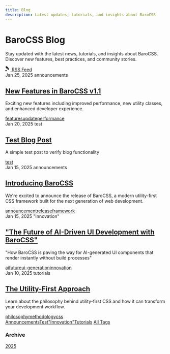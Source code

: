 ```yaml
---
title: Blog
description: Latest updates, tutorials, and insights about BaroCSS
---
```


<div class="blog-layout">
  <div class="blog-header">
    <h1>BaroCSS Blog</h1>
    <p>Stay updated with the latest news, tutorials, and insights about BaroCSS. Discover new features, best practices, and community stories.</p>
    <div class="blog-subscribe">
      <a href="/blog/feed.xml" class="rss-link" title="Subscribe to RSS feed">
        <svg width="16" height="16" viewBox="0 0 24 24" fill="currentColor">
          <path d="M6.503 20.752c0 1.794-1.456 3.248-3.251 3.248S0 22.546 0 20.752s1.456-3.248 3.252-3.248 3.251 1.454 3.251 3.248zM2.111 0C9.465 0 16.9 7.434 16.9 16.788h-3.252C13.648 10.28 8.62 5.252 2.111 5.252V0zm0 5.252c5.238 0 9.49 4.252 9.49 9.49h-3.252c0-3.446-2.792-6.238-6.238-6.238V5.252z"/>
        </svg>
        RSS Feed
      </a>
    </div>
  </div>

  <div class="blog-posts-list">
    <article class="blog-post-item">
      <div class="blog-post-meta">
        <span class="blog-post-date">Jan 25, 2025</span>
        <span class="blog-post-category">announcements</span>
      </div>
      <h2 class="blog-post-title">
        <a href="/blog/2025/new-features-announcement">New Features in BaroCSS v1.1</a>
      </h2>
      <p class="blog-post-excerpt">
        Exciting new features including improved performance, new utility classes, and enhanced developer experience.
      </p>
      <div class="blog-post-tags">
        <a href="/blog/tags/features" class="blog-post-tag">features</a><a href="/blog/tags/update" class="blog-post-tag">update</a><a href="/blog/tags/performance" class="blog-post-tag">performance</a>
      </div>
    </article>
    <article class="blog-post-item">
      <div class="blog-post-meta">
        <span class="blog-post-date">Jan 20, 2025</span>
        <span class="blog-post-category">test</span>
      </div>
      <h2 class="blog-post-title">
        <a href="/blog/2025/test-post">Test Blog Post</a>
      </h2>
      <p class="blog-post-excerpt">
        A simple test post to verify blog functionality
      </p>
      <div class="blog-post-tags">
        <a href="/blog/tags/test" class="blog-post-tag">test</a>
      </div>
    </article>
    <article class="blog-post-item">
      <div class="blog-post-meta">
        <span class="blog-post-date">Jan 15, 2025</span>
        <span class="blog-post-category">announcements</span>
      </div>
      <h2 class="blog-post-title">
        <a href="/blog/2025/introducing-barocss">Introducing BaroCSS</a>
      </h2>
      <p class="blog-post-excerpt">
        We're excited to announce the release of BaroCSS, a modern utility-first CSS framework built for the next generation of web development.
      </p>
      <div class="blog-post-tags">
        <a href="/blog/tags/announcement" class="blog-post-tag">announcement</a><a href="/blog/tags/release" class="blog-post-tag">release</a><a href="/blog/tags/framework" class="blog-post-tag">framework</a>
      </div>
    </article>
    <article class="blog-post-item">
      <div class="blog-post-meta">
        <span class="blog-post-date">Jan 15, 2025</span>
        <span class="blog-post-category">"Innovation"</span>
      </div>
      <h2 class="blog-post-title">
        <a href="/blog/2025/the-future-of-ai-driven-ui">"The Future of AI-Driven UI Development with BaroCSS"</a>
      </h2>
      <p class="blog-post-excerpt">
        "How BaroCSS is paving the way for AI-generated UI components that render instantly without build processes"
      </p>
      <div class="blog-post-tags">
        <a href="/blog/tags/ai" class="blog-post-tag">ai</a><a href="/blog/tags/future" class="blog-post-tag">future</a><a href="/blog/tags/ui-generation" class="blog-post-tag">ui-generation</a><a href="/blog/tags/innovation" class="blog-post-tag">innovation</a>
      </div>
    </article>
    <article class="blog-post-item">
      <div class="blog-post-meta">
        <span class="blog-post-date">Jan 10, 2025</span>
        <span class="blog-post-category">tutorials</span>
      </div>
      <h2 class="blog-post-title">
        <a href="/blog/2025/utility-first-approach">The Utility-First Approach</a>
      </h2>
      <p class="blog-post-excerpt">
        Learn about the philosophy behind utility-first CSS and how it can transform your development workflow.
      </p>
      <div class="blog-post-tags">
        <a href="/blog/tags/philosophy" class="blog-post-tag">philosophy</a><a href="/blog/tags/methodology" class="blog-post-tag">methodology</a><a href="/blog/tags/css" class="blog-post-tag">css</a>
      </div>
    </article>
  </div>

  <div class="blog-categories">
    <a href="/blog/category/announcements" class="blog-category-link">Announcements</a><a href="/blog/category/test" class="blog-category-link">Test</a><a href="/blog/category/"Innovation"" class="blog-category-link">"Innovation"</a><a href="/blog/category/tutorials" class="blog-category-link">Tutorials</a>
    <a href="/blog/tags/" class="blog-category-link">All Tags</a>
  </div>

  <div class="blog-archive">
    <h3>Archive</h3>
    <div class="blog-archive-links">
      <a href="/blog/2025" class="blog-archive-link">2025</a>
    </div>
  </div>
</div>